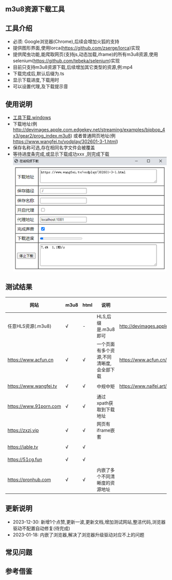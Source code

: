 ## m3u8资源下载工具

## 工具介绍

* 必须: Google浏览器(Chrome),后续会增加火狐的支持
* 提供图形界面,使用lorca(https://github.com/zserge/lorca)实现
* 提供爬虫功能,能爬取网页(支持js,动态加载,iframe)的所有m3u8资源,使用selenium(https://github.com/tebeka/selenium)实现
* 目前只支持m3u8资源下载,后续增加其它类型的资源,例:mp4
* 下载完成后,默认后缀为.ts
* 显示下载进度,下载用时
* 可以设置代理,及下载提示音

## 使用说明

* [工具下载.windows](https://github.com/injoyai/downloader/releases/latest/download/downloader.exe)
* 下载地址(例 http://devimages.apple.com.edgekey.net/streaming/examples/bipbop_4x3/gear2/prog_index.m3u8)
  或者普通网页地址(例 https://www.wangfei.tv/vodplay/302601-3-1.html)
* 保存名称可选,存在相同名字文件会被覆盖
* 等待进度条完成,或显示下载成功xxx ,则完成下载
  ![](doc/downloader.png)

## 测试结果

| 网站                     | m3u8 | html | 说明                    | 测试地址                                                                                       | 测试时间       |
  |------------------------|------|------|-----------------------|--------------------------------------------------------------------------------------------|------------|
| 任意HLS资源(.m3u8)         | √    | -    | HLS,后缀是.m3u8即可        | http://devimages.apple.com.edgekey.net/streaming/examples/bipbop_4x3/gear2/prog_index.m3u8 | -          |
| https://www.acfun.cn   | √    | √    | 一个页面有多个资源,不同清晰度,会全部下载 | https://www.acfun.cn/v/ac43408539                                                          | 2024-01-05 |
| https://www.wangfei.tv | √    | √    | 中规中矩                  | https://www.naifei.art/vodplay/391559-1-1.html                                             | 2024-01-05 |
| https://www.91porn.com | √    | √    | 通过xpath获取到下载地址        |                                                                                            | -          |
| https://zxzj.vip       | √    | √    | 网页有iframe嵌套           |                                                                                            | -          |
| https://jable.tv       | √    | √    |                       |                                                                                            | 2023-12-28 |
| https://51cg.fun       | √    | √    |                       |                                                                                            | 2023-12-29 |
| https://pronhub.com    | √    | √    | 内嵌了多个不同清晰度的资源地址       |                                                                                            | 2024-01-20 |

## 更新说明

* 2023-12-30: 新增1个点赞,更新一波,更新文档,增加测试网站,整洁代码,浏览器驱动不配置自动修复(待完成)
* 2023-01-18: 内嵌了浏览器,解决了浏览器升级驱动对应不上的问题

## 常见问题

## 参考借鉴
